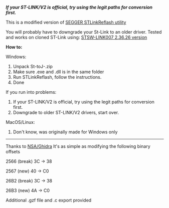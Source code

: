 ***If your ST-LINK/V2 is official, try using the legit paths for conversion first.***

This is a modified version of [SEGGER STLinkReflash utility](https://www.segger.com/downloads/jlink#STLink_Reflash)

You will probably have to downgrade your St-Link to an older driver. 
Tested and works on cloned ST-Link using: [STSW-LINK007 2.36.26 version](https://www.st.com/en/development-tools/stsw-link007.html)

**How to:**

   Windows:
1. Unpack St-toJ-.zip
2. Make sure .exe and .dll is in the same folder
3. Run STLinkReflash, follow the instructions.
4. Done

If you run into problems: 
1. If your ST-LINK/V2 is official, try using the legit paths for conversion first.
2. Downgrade to older ST-LINK/V2 drivers, start over.  

MacOS/Linux:
1. Don't know, was originally made for Windows only
___
Thanks to [NSA/Ghidra](https://github.com/NationalSecurityAgency/ghidra)
It's as simple as modifying the following binary offsets

2566 (break) 3C -> 38

2567 (new)   40 -> C0

26B2 (break) 3C -> 38

26B3 (new)   4A -> C0

Additional .gzf file and .c export provided
